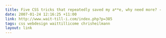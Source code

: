 ```yaml
---
title: Five CSS tricks that repeatedly saved my a**e, why need more? - Wait till I come!
date: 2007-01-24 12:16:25 +11:00
link: http://www.wait-till-i.com/index.php?p=385
tags: css webdesign waittillicome chrisheilmann
layout: link
---
```

